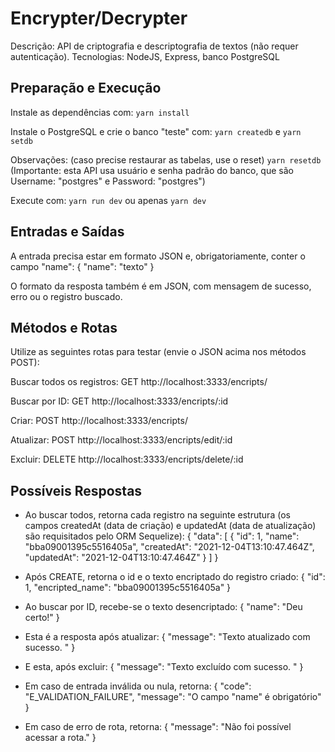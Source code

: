 # Encrypter/Decrypter
Descrição:
API de criptografia e descriptografia de textos (não requer autenticação).
Tecnologias: NodeJS, Express, banco PostgreSQL

## Preparação e Execução
Instale as dependências com:
`yarn install`

Instale o PostgreSQL e crie o banco "teste" com:
`yarn createdb`  e  `yarn setdb` 

Observações:
(caso precise restaurar as tabelas, use o reset) `yarn resetdb` 
(Importante: esta API usa usuário e senha padrão do banco, que são Username: "postgres" e Password: "postgres")

Execute com:
`yarn run dev`  ou apenas  `yarn dev`

## Entradas e Saídas 
A entrada precisa estar em formato JSON e, obrigatoriamente, conter o campo "name":
{ "name": "texto" }

O formato da resposta também é em JSON, com mensagem de sucesso, erro ou o registro buscado.

## Métodos e Rotas
Utilize as seguintes rotas para testar (envie o JSON acima nos métodos POST):

Buscar todos os registros: 
GET http://localhost:3333/encripts/

Buscar por ID:
GET http://localhost:3333/encripts/:id

Criar: 
POST http://localhost:3333/encripts/

Atualizar:
POST http://localhost:3333/encripts/edit/:id

Excluir:
DELETE http://localhost:3333/encripts/delete/:id

## Possíveis Respostas

- Ao buscar todos, retorna cada registro na seguinte estrutura 
(os campos createdAt (data de criação) e updatedAt (data de atualização) são requisitados pelo ORM Sequelize):
{
    "data": [
        {
            "id": 1,
            "name": "bba09001395c5516405a",
            "createdAt": "2021-12-04T13:10:47.464Z",
            "updatedAt": "2021-12-04T13:10:47.464Z"
        }
    ]
}

- Após CREATE, retorna o id e o texto encriptado do registro criado:
{
    "id": 1,
    "encripted_name": "bba09001395c5516405a"
}

- Ao buscar por ID, recebe-se o texto desencriptado:
{
    "name": "Deu certo!"
}

- Esta é a resposta após atualizar:
{
    "message": "Texto atualizado com sucesso. "
}

- E esta, após excluir:
{
    "message": "Texto excluído com sucesso. "
}

- Em caso de entrada inválida ou nula, retorna:
{
    "code": "E_VALIDATION_FAILURE",
    "message": "O campo \"name\" é obrigatório"
}

- Em caso de erro de rota, retorna:
{
    "message": "Não foi possível acessar a rota."
}

